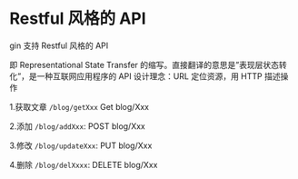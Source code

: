 # Restful 风格的 API
gin 支持 Restful 风格的 API

即 Representational State Transfer 的缩写。直接翻译的意思是”表现层状态转化”，是一种互联网应用程序的 API 设计理念：URL 定位资源，用 HTTP 描述操作

1.获取文章 `/blog/getXxx` Get blog/Xxx

2.添加 `/blog/addXxx`: POST blog/Xxx

3.修改 `/blog/updateXxx`: PUT blog/Xxx

4.删除 `/blog/delXxxx`: DELETE blog/Xxx
